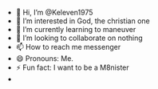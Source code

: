 - 👋 Hi, I’m @Keleven1975
- 👀 I’m interested in God, the christian one
- 🌱 I’m currently learning to maneuver 
- 💞️ I’m looking to collaborate on nothing
- 📫 How to reach me messenger
- 😄 Pronouns: Me.
- ⚡ Fun fact: I want to be a M8nister
- 

<!---
Keleven1975/Keleven1975 is a ✨ special ✨ repository because its `README.md` (this file) appears on your GitHub profile.
You can click the Preview link to take a look at your changes.
--->

